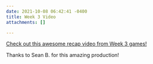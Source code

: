 ```yaml
---
date: 2021-10-08 06:42:41 -0400
title: Week 3 Video
attachments: []

---
```

[Check out this awesome recap video from Week 3 games!](https://m.youtube.com/watch?fbclid=IwAR1MFCDWKq6Zk1KF_CJ9Rf96R2CXe4JablPCVlzMuV2g771QpVQFEYKhOE0&v=4ygm9OWXUXk&feature=youtu.be "Week 3 Video")

Thanks to Sean B. for this amazing production!